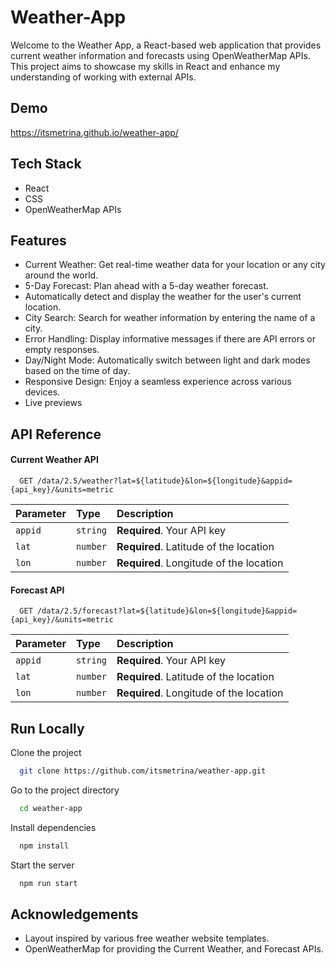 
# Weather-App

Welcome to the Weather App, a React-based web application that provides current weather information and forecasts using OpenWeatherMap APIs. This project aims to showcase my skills in React and enhance my understanding of working with external APIs.
## Demo

https://itsmetrina.github.io/weather-app/


## Tech Stack

- React
- CSS
- OpenWeatherMap APIs


## Features

- Current Weather: Get real-time weather data for your location or any city around the world.
- 5-Day Forecast: Plan ahead with a 5-day weather forecast.
- Automatically detect and display the weather for the user's current location.
- City Search: Search for weather information by entering the name of a city.
- Error Handling: Display informative messages if there are API errors or empty responses.
- Day/Night Mode: Automatically switch between light and dark modes based on the time of day.
- Responsive Design: Enjoy a seamless experience across various devices.
- Live previews

## API Reference


#### Current Weather API

```http
  GET /data/2.5/weather?lat=${latitude}&lon=${longitude}&appid={api_key}/&units=metric
```

| Parameter | Type     | Description                |
| :-------- | :------- | :------------------------- |
| `appid` | `string` | **Required**. Your API key |
| `lat` | `number` | **Required**. Latitude of the location |
| `lon` | `number` | **Required**. Longitude of the location|

#### Forecast API

```http
  GET /data/2.5/forecast?lat=${latitude}&lon=${longitude}&appid={api_key}/&units=metric
```

| Parameter | Type     | Description                |
| :-------- | :------- | :------------------------- |
| `appid` | `string` | **Required**. Your API key |
| `lat` | `number` | **Required**. Latitude of the location |
| `lon` | `number` | **Required**. Longitude of the location|

## Run Locally

Clone the project

```bash
  git clone https://github.com/itsmetrina/weather-app.git
```

Go to the project directory

```bash
  cd weather-app
```

Install dependencies

```bash
  npm install
```

Start the server

```bash
  npm run start
```


## Acknowledgements

- Layout inspired by various free weather website templates.
- OpenWeatherMap for providing the Current Weather, and Forecast APIs.
